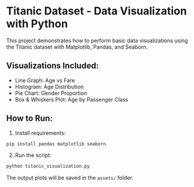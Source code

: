 # Titanic Dataset - Data Visualization with Python

This project demonstrates how to perform basic data visualizations using the Titanic dataset with Matplotlib, Pandas, and Seaborn.

## Visualizations Included:
- Line Graph: Age vs Fare
- Histogram: Age Distribution
- Pie Chart: Gender Proportion
- Box & Whiskers Plot: Age by Passenger Class

## How to Run:
1. Install requirements:

```bash
pip install pandas matplotlib seaborn
```

2. Run the script:

```bash
python titanic_visualization.py
```

The output plots will be saved in the `assets/` folder.